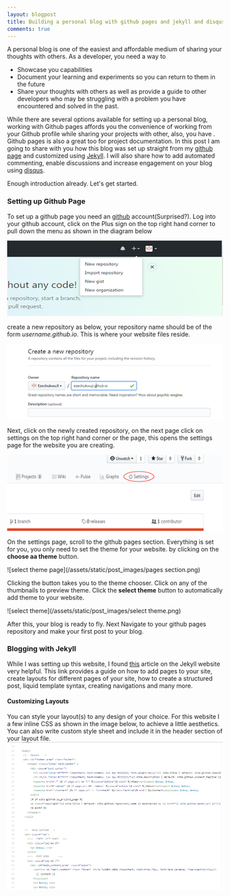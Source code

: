 ```yaml
---
layout: blogpost
title: Building a personal blog with github pages and jekyll and disqus
comments: true
---
```


A personal blog is one of the easiest and affordable medium of sharing your thoughts with others. As a developer, you need a way to
- Showcase you capabilities
- Document your learning and experiments so you can return to them in the future
- Share your thoughts with others as well as provide a guide to other developers who may be struggling with a problem you have encountered and solved in the past.

While there are several options available for setting up a personal blog, working with Github pages affords you the convenience of working from your Github profile while sharing your projects with other, also, you have . Github pages is also a great too for project documentation. 
In this post I am going to share with you how this blog was set up straight from my [github page](https://github.com/EzechukwuJI/ezechukwuji.github.io) and customized using [Jekyll](https://jekyllrb.com/). I will also share how to add automated commenting, enable discussions and increase engagement on your blog using [disqus](https://disqus.com/). 

Enough introduction already. Let's get started.
### Setting up Github Page
To set up a github page you need an [github](https://github.com/) account(Surprised?).
Log into your github account, click on the Plus sign on the top right hand corner to pull down the menu as shown in the diagram below

![create new repository](/assets/static/post_images/create_new_repo.png)

create a new repository as below, your repository name should be of the form *username.github.io*. This is where your website files reside. 

![create site repository](/assets/static/post_images/create_page_repo.png)

Next, click on the newly created repository, on the next page click on settings on the top right hand corner or the page, this opens the settings page for the website you are creating.

![go to settings](/assets/static/post_images/open_settings.png)

On the settings page, scroll to the github pages section. Everything is set for you, you only need to set the theme for your website.
by clicking on the **choose aa theme** button.

![select theme page](/assets/static/post_images/pages section.png)

Clicking the button takes you to the theme chooser. Click on any of the thumbnails to preview theme. Click the **select theme** button to automatically add theme to your website.

![select theme](/assets/static/post_images/select theme.png)

After this, your blog is ready to fly.
Next Navigate to your github pages repository and make your first post to your blog.

### Blogging with Jekyll

While I was setting up this website, I found [this](https://jekyllrb.com/docs/pages/) article on the Jekyll website very helpful. This link provides a guide on how to add pages to your site, create layouts for different pages of your site, how to create a structured post, liquid template syntax, creating navigations and many more.

#### Customizing Layouts

You can style your layout(s) to any design of your choice. For this website I a few inline CSS as shown in the image below, to achieve a little aesthetics. You can also write custom style sheet and include it in the header section of your layout file.
![code snippet](/assets/static/post_images/snippet.png)







